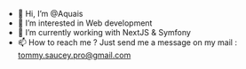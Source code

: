 - 👋  Hi, I’m @Aquais
- 👀  I’m interested in Web development
- 🌱  I’m currently working with NextJS & Symfony
- 📫  How to reach me ? Just send me a message on my mail : tommy.saucey.pro@gmail.com
